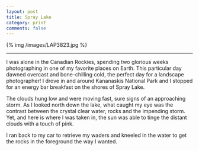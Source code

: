 ```yaml
---
layout: post
title: Spray Lake 
category: print
comments: false
---
```

{% img /images/LAP3823.jpg %}

---

I was alone in the Canadian Rockies, spending two glorious weeks photographing in one of my favorite places on Earth. This particular day dawned overcast and bone-chilling cold, the perfect day for a landscape photographer! I drove in and around Kananaskis National Park and I stopped for an energy bar breakfast on the shores of Spray Lake. 

The clouds hung low and were moving fast, sure signs of an approaching storm. As I looked north down the lake, what caught my eye was the contrast between the crystal clear water, rocks and the impending storm. Yet, and here is where I was taken in, the sun was able to tinge the distant clouds with a touch of pink. 

I ran back to my car to retrieve my waders and kneeled in the water to get the rocks in the foreground the way I wanted. 